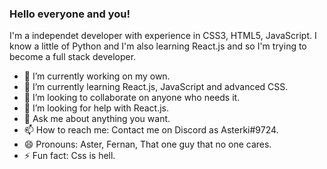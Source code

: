 ### Hello everyone and you!


I'm a independet developer with experience in CSS3, HTML5, JavaScript. I know a little of Python and I'm also learning React.js and so I'm trying to become a full stack developer.

- 🔭 I’m currently working on my own.
- 🌱 I’m currently learning React.js, JavaScript and advanced CSS.
- 👯 I’m looking to collaborate on anyone who needs it.
- 🤔 I’m looking for help with React.js.
- 💬 Ask me about anything you want.
- 📫 How to reach me: Contact me on Discord as Asterki#9724.
- 😄 Pronouns: Aster, Fernan, That one guy that no one cares.
- ⚡ Fun fact: Css is hell.

